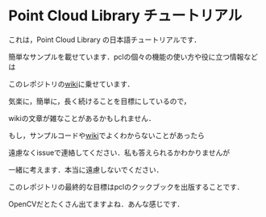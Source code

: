 # Point Cloud Library チュートリアル

これは，Point Cloud Library の日本語チュートリアルです．

簡単なサンプルを載せています．pclの個々の機能の使い方や役に立つ情報などは

このレポジトリの[wiki](https://github.com/harumo11/pcl_tutorial)に乗せています．



気楽に，簡単に，長く続けることを目標にしているので，

wikiの文章が雑なことがあるかもしれません．



もし，サンプルコードや[wiki](https://github.com/harumo11/pcl_tutorial/wiki)でよくわからないことがあったら

遠慮なくissueで連絡してください．私も答えられるかわかりませんが

一緒に考えます．本当に遠慮しないでください．



このレポジトリの最終的な目標はpclのクックブックを出版することです．

OpenCVだとたくさん出てますよね．あんな感じです．
